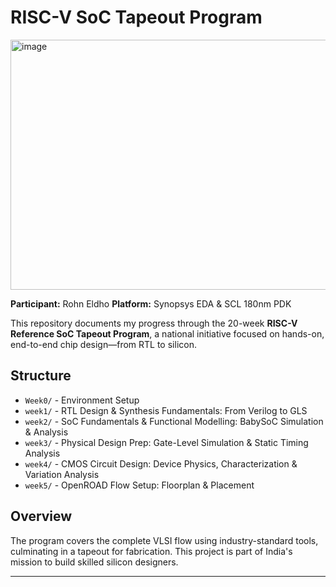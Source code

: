 
# RISC-V SoC Tapeout Program
<img width="600" height="400" alt="image" src="https://github.com/user-attachments/assets/a3a15cc1-fb81-49a9-a96d-e091dfe37413" />

**Participant:** Rohn Eldho
**Platform:** Synopsys EDA & SCL 180nm PDK  

This repository documents my progress through the 20-week **RISC-V Reference SoC Tapeout Program**, a national initiative focused on hands-on, end-to-end chip design—from RTL to silicon.

## Structure
- `Week0/` - Environment Setup
- `week1/` - RTL Design & Synthesis Fundamentals: From Verilog to GLS
- `week2/` - SoC Fundamentals & Functional Modelling: BabySoC Simulation & Analysis
- `week3/` - Physical Design Prep: Gate-Level Simulation & Static Timing Analysis
- `week4/` - CMOS Circuit Design: Device Physics, Characterization & Variation Analysis
- `week5/` - OpenROAD Flow Setup: Floorplan & Placement

## Overview
The program covers the complete VLSI flow using industry-standard tools, culminating in a tapeout for fabrication. This project is part of India's mission to build skilled silicon designers.

---

